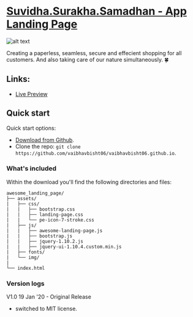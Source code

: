 # [Suvidha.Surakha.Samadhan - App Landing Page](https://vaibhavbisht06.github.io/)

![alt text](https://i.ibb.co/f4Zchm8/Screenshot-2020-01-18-at-11-38-00-PM.png "Suvidha.Surakha.Samadhan")

Creating a paperless, seamless, secure and effecient shopping for all customers. And also taking care of our nature simultaneously. 🍀

## Links:

+ [Live Preview](https://i.ibb.co/f4Zchm8/Screenshot-2020-01-18-at-11-38-00-PM.png)

## Quick start

Quick start options:

- [Download from Github](https://github.com/vaibhavbisht06/vaibhavbisht06.github.io).
- Clone the repo: `git clone https://github.com/vaibhavbisht06/vaibhavbisht06.github.io`.


### What's included

Within the download you'll find the following directories and files:

```
awesome_landing_page/
├── assets/
|   ├── css/
|   |   ├── bootstrap.css
|   |   ├── landing-page.css
|   |   └── pe-icon-7-stroke.css
|   ├── js/
|   |   ├── awesome-landing-page.js
|   |   ├── bootstrap.js
|   |   ├── jquery-1.10.2.js
|   |   ├── jquery-ui-1.10.4.custom.min.js
|   ├── fonts/
|   └── img/
|
└── index.html

```

### Version logs

V1.0 19 Jan '20 - Original Release

- switched to MIT license. 
